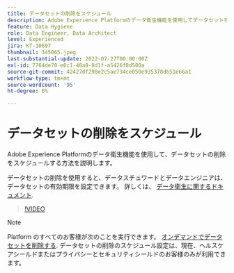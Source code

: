 ```yaml
---
title: データセットの削除をスケジュール
description: Adobe Experience Platformのデータ衛生機能を使用してデータセットを削除する方法を説明します。
feature: Data Hygiene
role: Data Engineer, Data Architect
level: Experienced
jira: KT-10697
thumbnail: 345065.jpeg
last-substantial-update: 2022-07-27T00:00:00Z
exl-id: 7764de70-e0c1-48a8-8d1f-a5426f8d580a
source-git-commit: 42427df298e2c5ae734ce050e935378db51e66a1
workflow-type: tm+mt
source-wordcount: '95'
ht-degree: 6%

---
```


# データセットの削除をスケジュール

Adobe Experience Platformのデータ衛生機能を使用して、データセットの削除をスケジュールする方法を説明します。

データセットの削除を使用すると、データスチュワードとデータエンジニアは、データセットの有効期限を設定できます。 詳しくは、 [データ衛生に関するドキュメント](https://experienceleague.adobe.com/docs/experience-platform/hygiene/home.html?lang=ja).


>[!VIDEO](https://video.tv.adobe.com/v/345065?quality=12&learn=on)

>[!NOTE]
>
> Platform のすべてのお客様が次のことを実行できます。 [オンデマンドでデータセットを削除する](https://experienceleague.adobe.com/docs/experience-platform/catalog/datasets/user-guide.html#delete). データセットの削除のスケジュール設定は、現在、ヘルスケアシールドまたはプライバシーとセキュリティシールドのお客様のみが利用できます。
